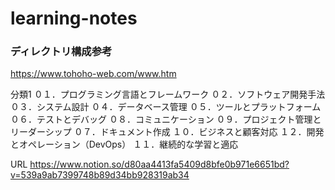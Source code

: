 # learning-notes

### ディレクトリ構成参考
https://www.tohoho-web.com/www.htm


分類1
０１．プログラミング言語とフレームワーク
０２．ソフトウェア開発手法
０３．システム設計
０４．データベース管理
０５．ツールとプラットフォーム
０６．テストとデバッグ
０８．コミュニケーション
０９．プロジェクト管理とリーダーシップ
０７．ドキュメント作成
１０．ビジネスと顧客対応
１２．開発とオペレーション（DevOps）
１１．継続的な学習と適応

URL
https://www.notion.so/d80aa4413fa5409d8bfe0b971e6651bd?v=539a9ab7399748b89d34bb928319ab34